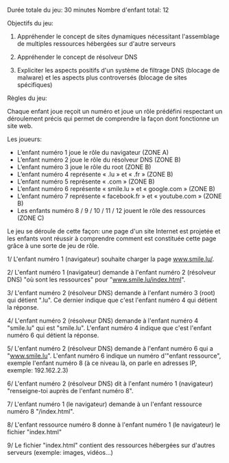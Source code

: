 Durée totale du jeu: 30 minutes
Nombre d'enfant total: 12 

Objectifs du jeu:

1. Appréhender le concept de sites dynamiques nécessitant l'assemblage de multiples ressources hébergées sur d'autre serveurs

2. Appréhender le concept de résolveur DNS

3. Expliciter les aspects positifs d'un système de filtrage DNS (blocage de malware) et les aspects plus controversés (blocage de sites spécifiques)

Règles du jeu:

Chaque enfant joue reçoit un numéro et joue un rôle prédéfini respectant un déroulement précis qui permet de comprendre la façon dont fonctionne un site web.

Les joueurs:

-	L’enfant numéro 1 joue le rôle du navigateur (ZONE A)
-	L’enfant numéro 2 joue le rôle du résolveur DNS (ZONE B)
-	L’enfant numéro 3 joue le rôle du root (ZONE B)
-	L’enfant numéro 4 représente « .lu » et « .fr »  (ZONE B)
-	L’enfant numéro 5 représente « .com » (ZONE B)
-	L’enfant numéro 6 représente « smile.lu » et « google.com » (ZONE B)
-	L’enfant numéro 7 représente « facebook.fr » et « youtube.com » (ZONE B)
-	Les enfants numéro 8 / 9 / 10 / 11 / 12 jouent le rôle des ressources (ZONE C)

Le jeu se déroule de cette façon: une page d'un site Internet est projetée et les enfants vont réussir à comprendre comment est constituée cette page grâce à une sorte de jeu de rôle.

1/ L'enfant numéro 1 (navigateur) souhaite charger la page www.smile.lu/.

2/ L'enfant numéro 1 (navigateur) demande à l'enfant numéro 2 (résolveur DNS) "où sont les ressources" pour "www.smile.lu/index.html".

3/ L'enfant numéro 2 (résolveur DNS) demande à l'enfant numéro 3 (root) qui détient ".lu". Ce dernier indique que c'est l'enfant numéro 4 qui détient la réponse. 

4/ L'enfant numéro 2 (résolveur DNS) demande à l'enfant numéro 4 "smile.lu" qui est "smile.lu". L'enfant numéro 4 indique que c'est l'enfant numéro 6 qui détient la réponse. 

5/ L'enfant numéro 2 (résolveur DNS) demande à l'enfant numéro 6 qui a "www.smile.lu".  L'enfant numéro 6 indique un numéro d'"enfant ressource", exemple l'enfant numéro 8 (à ce niveau là, on parle en adresses IP, exemple: 192.162.2.3)

6/ L'enfant numéro 2 (résolveur DNS) dit à l'enfant numéro 1 (navigateur) "renseigne-toi auprès de l'enfant numéro 8". 

7/ L'enfant numéro 1 (le navigateur) demande à un l'enfant ressource numéro 8 "/index.html".

8/ L'enfant ressource numéro 8 donne à l'enfant numéro 1 (le navigateur) le fichier "index.html"

9/ Le fichier "index.html" contient des ressources hébergées sur d'autres serveurs (exemple: images, vidéos...)










